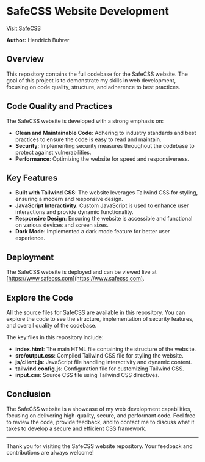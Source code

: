 # SafeCSS Website Development

[Visit SafeCSS](https://www.safecss.com)

**Author:** Hendrich Buhrer 

## Overview

This repository contains the full codebase for the SafeCSS website. The goal of this project is to demonstrate my skills in web development, focusing on code quality, structure, and adherence to best practices.

## Code Quality and Practices

The SafeCSS website is developed with a strong emphasis on:

- **Clean and Maintainable Code**: Adhering to industry standards and best practices to ensure the code is easy to read and maintain.
- **Security**: Implementing security measures throughout the codebase to protect against vulnerabilities.
- **Performance**: Optimizing the website for speed and responsiveness.

## Key Features

- **Built with Tailwind CSS**: The website leverages Tailwind CSS for styling, ensuring a modern and responsive design.
- **JavaScript Interactivity**: Custom JavaScript is used to enhance user interactions and provide dynamic functionality.
- **Responsive Design**: Ensuring the website is accessible and functional on various devices and screen sizes.
- **Dark Mode**: Implemented a dark mode feature for better user experience.

## Deployment

The SafeCSS website is deployed and can be viewed live at [https://www.safecss.com](https://www.safecss.com).

## Explore the Code

All the source files for SafeCSS are available in this repository. You can explore the code to see the structure, implementation of security features, and overall quality of the codebase. 

The key files in this repository include:

- **index.html**: The main HTML file containing the structure of the website.
- **src/output.css**: Compiled Tailwind CSS file for styling the website.
- **js/client.js**: JavaScript file handling interactivity and dynamic content.
- **tailwind.config.js**: Configuration file for customizing Tailwind CSS.
- **input.css**: Source CSS file using Tailwind CSS directives.

## Conclusion

The SafeCSS website is a showcase of my web development capabilities, focusing on delivering high-quality, secure, and performant code. Feel free to review the code, provide feedback, and to contact me to discuss what it takes to develop a secure and efficient CSS framework.

---

Thank you for visiting the SafeCSS website repository. Your feedback and contributions are always welcome!
